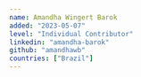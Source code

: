 ```yaml
---
name: Amandha Wingert Barok
added: "2023-05-07"
level: "Individual Contributor"
linkedin: "amandha-barok"
github: "amandhawb"
countries: ["Brazil"]
---
```

